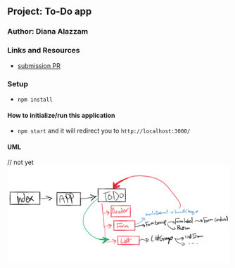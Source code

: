## Project: To-Do app

### Author: Diana Alazzam

### Links and Resources

- [submission PR](https://github.com/diana96alazzam-401-advanced-javascript/todo/compare/hooks?expand=1)
<!-- - [ci/cd](http://xyz.com) (GitHub Actions) 
- [back-end server url](http://xyz.com) (when applicable)  -->
<!-- - [front-end application-netlify](https://priceless-swirles-872b5b.netlify.app/)  -->


### Setup

- `npm install`

#### How to initialize/run this application

- `npm start` and it will redirect you to `http://localhost:3000/`


#### UML

// not yet
![UML](./assets/lab31-uml.png)

